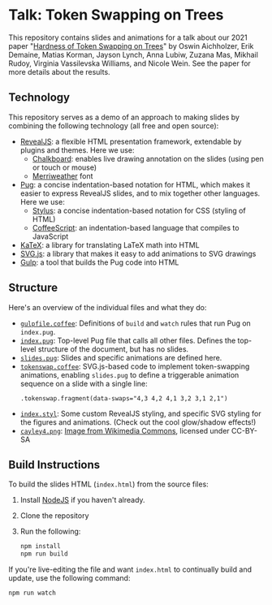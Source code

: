# Talk: Token Swapping on Trees

This repository contains slides and animations for a talk about our 2021 paper
"[Hardness of Token Swapping on Trees](https://arxiv.org/abs/2103.06707)"
by Oswin Aichholzer, Erik Demaine, Matias Korman, Jayson Lynch, Anna Lubiw,
Zuzana Mas, Mikhail Rudoy, Virginia Vassilevska Williams, and Nicole Wein.
See the paper for more details about the results.

## Technology

This repository serves as a demo of an approach to making slides
by combining the following technology (all free and open source):

* [RevealJS](https://revealjs.com/): a flexible HTML presentation framework,
  extendable by plugins and themes.  Here we use:
  * [Chalkboard](https://github.com/rajgoel/reveal.js-plugins/tree/master/chalkboard):
    enables live drawing annotation on the slides (using pen or touch or mouse)
  * [Merriweather](https://fonts.google.com/specimen/Merriweather) font
* [Pug](https://pugjs.org/): a concise indentation-based notation for HTML,
  which makes it easier to express RevealJS slides,
  and to mix together other languages.  Here we use:
  * [Stylus](https://stylus-lang.com/): a concise indentation-based notation
    for CSS (styling of HTML)
  * [CoffeeScript](https://coffeescript.org/): an indentation-based language
    that compiles to JavaScript
* [KaTeX](https://katex.org): a library for translating LaTeX math into HTML
* [SVG.js](https://svgdotjs.github.io/):
  a library that makes it easy to add animations to SVG drawings
* [Gulp](https://gulpjs.com/): a tool that builds the Pug code into HTML

## Structure

Here's an overview of the individual files and what they do:

* [`gulpfile.coffee`](gulpfile.coffee): Definitions of `build` and `watch`
  rules that run Pug on `index.pug`.
* [`index.pug`](index.pug): Top-level Pug file that calls all other files.
  Defines the top-level structure of the document, but has no slides.
* [`slides.pug`](slides.pug): Slides and specific animations are defined here.
* [`tokenswap.coffee`](tokenswap.coffee): SVG.js-based code to implement
  token-swapping animations, enabling `slides.pug` to define a triggerable
  animation sequence on a slide with a single line:
  ```pug
  .tokenswap.fragment(data-swaps="4,3 4,2 4,1 3,2 3,1 2,1")
  ```
* [`index.styl`](index.styl): Some custom RevealJS styling,
  and specific SVG styling for the figures and animations.
  (Check out the cool glow/shadow effects!)
* [`cayley4.png`](cayley4.png): [Image from Wikimedia Commons](https://commons.wikimedia.org/wiki/File:Symmetric_group_4;_Cayley_graph_1,2,6_(1-based).png), licensed under CC-BY-SA

## Build Instructions

To build the slides HTML (`index.html`) from the source files:

1. Install [NodeJS](https://nodejs.org/) if you haven't already.
2. Clone the repository
3. Run the following:

   ```sh
   npm install
   npm run build
   ```

If you're live-editing the file and want `index.html` to continually build
and update, use the following command:

```sh
npm run watch
```
